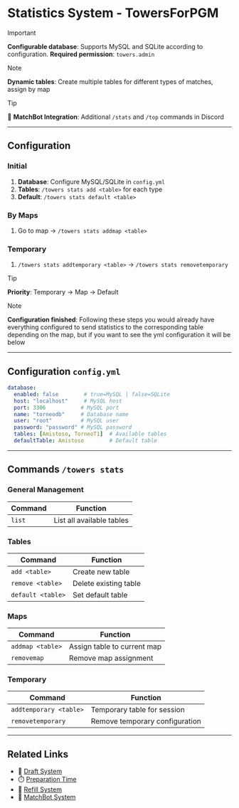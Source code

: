 # Statistics System - TowersForPGM

> [!IMPORTANT]  
> **Configurable database**: Supports MySQL and SQLite according to configuration. **Required permission**: `towers.admin`

> [!NOTE]  
> **Dynamic tables**: Create multiple tables for different types of matches, assign by map

> [!TIP]  
> 🤖 **MatchBot Integration**: Additional `/stats` and `/top` commands in Discord
---
## Configuration

### Initial
1. **Database**: Configure MySQL/SQLite in `config.yml`
2. **Tables**: `/towers stats add <table>` for each type
3. **Default**: `/towers stats default <table>`

### By Maps
1. Go to map → `/towers stats addmap <table>`

### Temporary  
1. `/towers stats addtemporary <table>` → `/towers stats removetemporary`

> [!TIP]
> **Priority**: Temporary → Map → Default

> [!NOTE]  
> **Configuration finished**: Following these steps you would already have everything configured to send statistics to the corresponding table depending on the map, but if you want to see the yml configuration it will be below


---
## Configuration `config.yml`

```yaml
database:
  enabled: false        # true=MySQL | false=SQLite
  host: "localhost"     # MySQL host
  port: 3306           # MySQL port  
  name: "torneodb"     # Database name
  user: "root"         # MySQL user
  password: "password" # MySQL password
  tables: [Amistoso, TorneoT1]  # Available tables
  defaultTable: Amistoso        # Default table
```

---

## Commands `/towers stats`

### General Management
| Command | Function |
|---------|---------|
| `list` | List all available tables |

### Tables
| Command | Function |
|---------|---------|
| `add <table>` | Create new table |
| `remove <table>` | Delete existing table |
| `default <table>` | Set default table |

### Maps
| Command | Function |
|---------|---------|
| `addmap <table>` | Assign table to current map |
| `removemap` | Remove map assignment |

### Temporary
| Command | Function |
|---------|---------|
| `addtemporary <table>` | Temporary table for session |
| `removetemporary` | Remove temporary configuration |

---
## Related Links

- 📝 [Draft System](Draft.md)
- ⏱️ [Preparation Time](Preparation%20Time.md)
- 🔄 [Refill System](Refill.md)
- 🤖 [MatchBot System](Matchbot.md)
